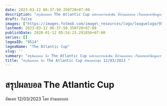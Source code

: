 ```yaml
---
date: 2023-03-12 06:37:50.350720+07:00
description: "สรุปผลบอล The Atlantic Cup หลังจบการแข่งขัน ที่บ้านผลบอล เว็บเผยแพร่ข้อมูลการแข่งขันฟุตบอลที่เชื่อถือได้ และ อัพเดทไวที่สุด"
draft: false
images: ["https://images.fotmob.com/image\_resources/logo/leaguelogo/9514.png"]
lastmod: 2023-03-12 06:37:50.350720+07:00
publishDate: 2020-01-12 05:54:23.291856+07:00
series: []
legeaID: "9514"
legeaName: "The Atlantic Cup"
slug: ''
summary: "สรุปผลบอล ลีก The Atlantic Cup หลังจบการแข่งขัน ที่บ้านผลบอล เว็บเผยแพร่ข้อมูลการแข่งขันฟุตบอลที่เชื่อถือได้ และ อัพเดทไวที่สุด"
title: "สรุปผลบอล ลีก The Atlantic Cup อัพเดทล่าสุด 12/03/2023 "
---
```


# สรุปผลบอล The Atlantic Cup
อัพเดท 12/03/2023 โดย บ้านผลบอล

